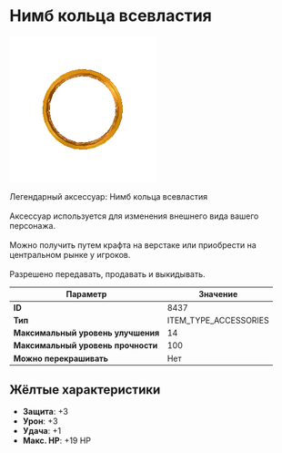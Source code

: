 # Нимб кольца всевластия

![Item Image](../img/8437.webp?raw=true)

Легендарный аксессуар: Нимб кольца всевластия<br><br>Аксессуар используется для изменения внешнего вида вашего персонажа.<br><br>Можно получить путем крафта на верстаке или приобрести на центральном рынке у игроков.<br><br>Разрешено передавать, продавать и выкидывать.


| Параметр | Значение |
|----------|----------|
| **ID** | 8437 |
| **Тип** | ITEM_TYPE_ACCESSORIES |
| **Максимальный уровень улучшения** | 14 |
| **Максимальный уровень прочности** | 100 |
| **Можно перекрашивать** | Нет |

## Жёлтые характеристики

- **Защита**: +3
- **Урон**: +3
- **Удача**: +1
- **Макс. HP**: +19 HP

